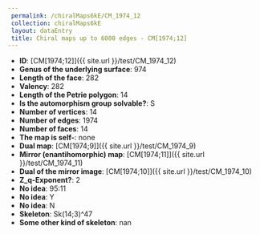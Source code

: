```yaml
--- 
 permalink: /chiralMaps6kE/CM_1974_12 
 collection: chiralMaps6kE
 layout: dataEntry
 title: Chiral maps up to 6000 edges - CM[1974;12]
---
```


- **ID**: [CM[1974;12]]({{ site.url }}/test/CM_1974_12)
- **Genus of the underlying surface**: 974
- **Length of the face**: 282
- **Valency**: 282
- **Length of the Petrie polygon**: 14
- **Is the automorphism group solvable?**: S
- **Number of vertices**: 14
- **Number of edges**: 1974
- **Number of faces**: 14
- **The map is self-**: none
- **Dual map**: [CM[1974;9]]({{ site.url }}/test/CM_1974_9)
- **Mirror (enantihomorphic) map**: [CM[1974;11]]({{ site.url }}/test/CM_1974_11)
- **Dual of the mirror image**: [CM[1974;10]]({{ site.url }}/test/CM_1974_10)
- **Z_q-Exponent?**: 2
- **No idea**:  95:11
- **No idea**: Y
- **No idea**: N
- **Skeleton**: Sk(14;3)^47
- **Some other kind of skeleton**: nan
